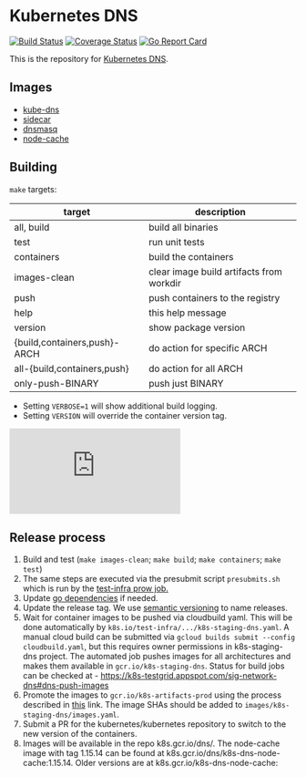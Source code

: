 # Kubernetes DNS

[![Build Status](https://travis-ci.org/kubernetes/dns.svg?branch=master)](https://travis-ci.org/kubernetes/dns)
[![Coverage Status](https://coveralls.io/repos/github/kubernetes/dns/badge.svg?branch=master)](https://coveralls.io/github/kubernetes/dns?branch=master)
[![Go Report Card](https://goreportcard.com/badge/github.com/kubernetes/dns)](https://goreportcard.com/report/github.com/kubernetes/dns)

This is the repository for [Kubernetes DNS](http://kubernetes.io/docs/admin/dns/).

## Images

* [kube-dns](http://kubernetes.io/docs/admin/dns/)
* [sidecar](docs/sidecar/README.md)
* [dnsmasq](images/dnsmasq)
* [node-cache](https://kubernetes.io/docs/tasks/administer-cluster/nodelocaldns/)

## Building

`make` targets:

| target | description |
| ---- | ---- |
|all, build   | build all binaries |
|test         | run unit tests |
|containers   | build the containers |
|images-clean | clear image build artifacts from workdir |
|push         | push containers to the registry |
|help         | this help message |
|version      | show package version |
|{build,containers,push}-ARCH | do action for specific ARCH |
|all-{build,containers,push}  | do action for all ARCH |
|only-push-BINARY             | push just BINARY |

* Setting `VERBOSE=1` will show additional build logging.
* Setting `VERSION` will override the container version tag.

[![Analytics](https://kubernetes-site.appspot.com/UA-36037335-10/GitHub/dns/README.md?pixel)]()

## Release process

1. Build and test (`make images-clean`; `make build`; `make containers`; `make test`)
2. The same steps are executed via the presubmit script `presubmits.sh` which is run by the [test-infra prow job.](https://github.com/kubernetes/test-infra/blob/88cd2798f36010e071a30c9827f90e647b59fc65/config/jobs/kubernetes/sig-network/sig-network-misc.yaml#L182)
3. Update [go dependencies](docs/go-dependencies.md) if needed.
4. Update the release tag. We use [semantic versioning](http://semver.org) to
   name releases.
4. Wait for container images to be pushed via cloudbuild yaml. This will be done automatically by
   `k8s.io/test-infra/.../k8s-staging-dns.yaml`. A manual cloud build can be submitted via
   `gcloud builds submit --config cloudbuild.yaml`, but this requires owner permissions in k8s-staging-dns project.
   The automated job pushes images for all architectures and makes them available in `gcr.io/k8s-staging-dns`.
   Status for build jobs can be checked at - https://k8s-testgrid.appspot.com/sig-network-dns#dns-push-images
5. Promote the images to `gcr.io/k8s-artifacts-prod` using the process described
   in [this](https://github.com/kubernetes/k8s.io/tree/main/k8s.gcr.io#image-promoter) link.
   The image SHAs should be added to `images/k8s-staging-dns/images.yaml`.
6. Submit a PR for the kubernetes/kubernetes repository to switch to the new
   version of the containers.
7. Images will be available in the repo k8s.gcr.io/dns/. The node-cache image with tag 1.15.14 can be found at k8s.gcr.io/dns/k8s-dns-node-cache:1.15.14. Older versions are at k8s.gcr.io/k8s-dns-node-cache:<TAG>
